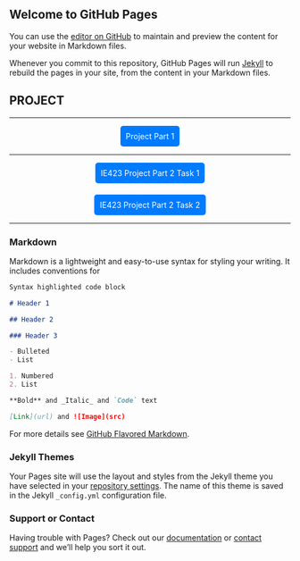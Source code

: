 ## Welcome to GitHub Pages

You can use the [editor on GitHub](https://github.com/BU-IE-423/fall-23-ilaydacelenkk/edit/main/index.md) to maintain and preview the content for your website in Markdown files.

Whenever you commit to this repository, GitHub Pages will run [Jekyll](https://jekyllrb.com/) to rebuild the pages in your site, from the content in your Markdown files.

## PROJECT

<hr>
<div style="text-align:center;">
  <a href="Project_Part1.html" target="_blank" style="padding: 10px; background-color: #007BFF; color: white; border-radius: 5px; text-decoration: none; display: inline-block; transition: background-color 0.3s;"
     onmouseover="this.style.backgroundColor='#de2390'"
     onmouseout="this.style.backgroundColor='#8c0855'">Project Part 1</a>
</div>
<hr>

<div style="text-align:center; padding-bottom:20px;">
  <a href="IE423 Project Part 2 Task 1.html" target="_blank" style="padding: 10px; background-color: #007BFF; color: white; border-radius: 5px; text-decoration: none; display: inline-block; transition: background-color 0.3s;"
     onmouseover="this.style.backgroundColor='#de2390'"
     onmouseout="this.style.backgroundColor='#8c0855'">IE423 Project Part 2 Task 1</a>
</div>

<div style="text-align:center;">
  <a href="IE423 Project Part 2 Task 2.html" target="_blank" style="padding: 10px; background-color: #007BFF; color: white; border-radius: 5px; text-decoration: none; display: inline-block; transition: background-color 0.3s;"
     onmouseover="this.style.backgroundColor='#de2390'"
     onmouseout="this.style.backgroundColor='#8c0855'">IE423 Project Part 2 Task 2</a>
</div>
<hr>

### Markdown

Markdown is a lightweight and easy-to-use syntax for styling your writing. It includes conventions for

```markdown
Syntax highlighted code block

# Header 1

## Header 2

### Header 3

- Bulleted
- List

1. Numbered
2. List

**Bold** and _Italic_ and `Code` text

[Link](url) and ![Image](src)
```

For more details see [GitHub Flavored Markdown](https://guides.github.com/features/mastering-markdown/).

### Jekyll Themes

Your Pages site will use the layout and styles from the Jekyll theme you have selected in your [repository settings](https://github.com/BU-IE-582/fall-23-ilaydacelenkk/settings/pages). The name of this theme is saved in the Jekyll `_config.yml` configuration file.

### Support or Contact

Having trouble with Pages? Check out our [documentation](https://docs.github.com/categories/github-pages-basics/) or [contact support](https://support.github.com/contact) and we’ll help you sort it out.
